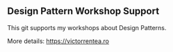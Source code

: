 ## Design Pattern Workshop Support

This git supports my workshops about Design Patterns.

More details: https://victorrentea.ro